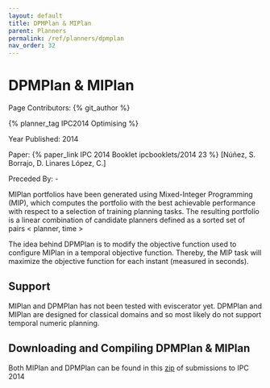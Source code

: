 ```yaml
---
layout: default
title: DPMPlan & MIPlan
parent: Planners
permalink: /ref/planners/dpmplan
nav_order: 32
---
```

# DPMPlan & MIPlan

Page Contributors: {% git_author %}

{% planner_tag IPC2014 Optimising %}

Year Published: 2014

Paper: {% paper_link IPC 2014 Booklet ipcbooklets/2014 23 %} [Núñez, S. Borrajo, D. Linares López, C.]

Preceded By: -

MIPlan portfolios have been generated using Mixed-Integer Programming (MIP), which computes the portfolio with the best achievable performance with respect to a selection of training planning tasks. The resulting portfolio is a linear combination of candidate planners defined as a sorted set of pairs < planner, time >

The idea behind DPMPlan is to modify the objective function used to configure MIPlan in a temporal objective function. Thereby, the MIP task will maximize the objective function for each instant (measured in seconds).

## Support

MIPlan and DPMPlan has not been tested with eviscerator yet. DPMPlan and MIPlan are designed for classical domains and so most likely do not support temporal numeric planning.

## Downloading and Compiling DPMPlan & MIPlan

Both MIPlan and DPMPlan can be found in this [zip](https://helios.hud.ac.uk/scommv/IPC-14/repo_planners/seq-opt.zip) of submissions to IPC 2014